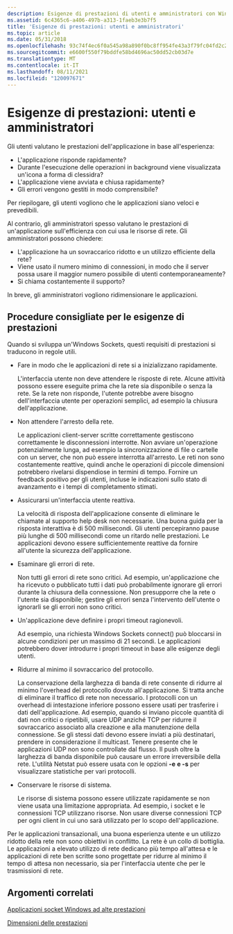 ```yaml
---
description: Esigenze di prestazioni di utenti e amministratori con Windows Sockets (Winsock).
ms.assetid: 6c4365c6-a406-497b-a313-1faeb3e3b7f5
title: 'Esigenze di prestazioni: utenti e amministratori'
ms.topic: article
ms.date: 05/31/2018
ms.openlocfilehash: 93c74f4ec6f0a545a98a890f0bc8ff954fe43a3f79fc04fd2c2d92e68ea9f646
ms.sourcegitcommit: e6600f550f79bddfe58bd4696ac50dd52cb03d7e
ms.translationtype: MT
ms.contentlocale: it-IT
ms.lasthandoff: 08/11/2021
ms.locfileid: "120097671"
---
```

# <a name="performance-needs-users-and-administrators"></a>Esigenze di prestazioni: utenti e amministratori

Gli utenti valutano le prestazioni dell'applicazione in base all'esperienza:

-   L'applicazione risponde rapidamente?
-   Durante l'esecuzione delle operazioni in background viene visualizzata un'icona a forma di clessidra?
-   L'applicazione viene avviata e chiusa rapidamente?
-   Gli errori vengono gestiti in modo comprensibile?

Per riepilogare, gli utenti vogliono che le applicazioni siano veloci e prevedibili.

Al contrario, gli amministratori spesso valutano le prestazioni di un'applicazione sull'efficienza con cui usa le risorse di rete. Gli amministratori possono chiedere:

-   L'applicazione ha un sovraccarico ridotto e un utilizzo efficiente della rete?
-   Viene usato il numero minimo di connessioni, in modo che il server possa usare il maggior numero possibile di utenti contemporaneamente?
-   Si chiama costantemente il supporto?

In breve, gli amministratori vogliono ridimensionare le applicazioni.

## <a name="best-practices-for-performance-needs"></a>Procedure consigliate per le esigenze di prestazioni

Quando si sviluppa un'Windows Sockets, questi requisiti di prestazioni si traducono in regole utili.

-   Fare in modo che le applicazioni di rete si a inizializzano rapidamente.

    L'interfaccia utente non deve attendere le risposte di rete. Alcune attività possono essere eseguite prima che la rete sia disponibile o senza la rete. Se la rete non risponde, l'utente potrebbe avere bisogno dell'interfaccia utente per operazioni semplici, ad esempio la chiusura dell'applicazione.

-   Non attendere l'arresto della rete.

    Le applicazioni client-server scritte correttamente gestiscono correttamente le disconnessioni interrotte. Non avviare un'operazione potenzialmente lunga, ad esempio la sincronizzazione di file o cartelle con un server, che non può essere interrotta all'arresto. Le reti non sono costantemente reattive, quindi anche le operazioni di piccole dimensioni potrebbero rivelarsi dispendiose in termini di tempo. Fornire un feedback positivo per gli utenti, incluse le indicazioni sullo stato di avanzamento e i tempi di completamento stimati.

-   Assicurarsi un'interfaccia utente reattiva.

    La velocità di risposta dell'applicazione consente di eliminare le chiamate al supporto help desk non necessarie. Una buona guida per la risposta interattiva è di 500 millisecondi. Gli utenti percepiranno pause più lunghe di 500 millisecondi come un ritardo nelle prestazioni. Le applicazioni devono essere sufficientemente reattive da fornire all'utente la sicurezza dell'applicazione.

-   Esaminare gli errori di rete.

    Non tutti gli errori di rete sono critici. Ad esempio, un'applicazione che ha ricevuto o pubblicato tutti i dati può probabilmente ignorare gli errori durante la chiusura della connessione. Non presupporre che la rete o l'utente sia disponibile; gestire gli errori senza l'intervento dell'utente o ignorarli se gli errori non sono critici.

-   Un'applicazione deve definire i propri timeout ragionevoli.

    Ad esempio, una richiesta Windows Sockets connect() può bloccarsi in alcune condizioni per un massimo di 21 secondi. Le applicazioni potrebbero dover introdurre i propri timeout in base alle esigenze degli utenti.

-   Ridurre al minimo il sovraccarico del protocollo.

    La conservazione della larghezza di banda di rete consente di ridurre al minimo l'overhead del protocollo dovuto all'applicazione. Si tratta anche di eliminare il traffico di rete non necessario. I protocolli con un overhead di intestazione inferiore possono essere usati per trasferire i dati dell'applicazione. Ad esempio, quando si inviano piccole quantità di dati non critici o ripetibili, usare UDP anziché TCP per ridurre il sovraccarico associato alla creazione e alla manutenzione della connessione. Se gli stessi dati devono essere inviati a più destinatari, prendere in considerazione il multicast. Tenere presente che le applicazioni UDP non sono controllate dal flusso. Il push oltre la larghezza di banda disponibile può causare un errore irreversibile della rete. L'utilità Netstat può essere usata con le opzioni **-e** **e -s** per visualizzare statistiche per vari protocolli.

-   Conservare le risorse di sistema.

    Le risorse di sistema possono essere utilizzate rapidamente se non viene usata una limitazione appropriata. Ad esempio, i socket e le connessioni TCP utilizzano risorse. Non usare diverse connessioni TCP per ogni client in cui uno sarà utilizzato per lo scopo dell'applicazione.

Per le applicazioni transazionali, una buona esperienza utente e un utilizzo ridotto della rete non sono obiettivi in conflitto. La rete è un collo di bottiglia. Le applicazioni a elevato utilizzo di rete dedicano più tempo all'attesa e le applicazioni di rete ben scritte sono progettate per ridurre al minimo il tempo di attesa non necessario, sia per l'interfaccia utente che per le trasmissioni di rete.

## <a name="related-topics"></a>Argomenti correlati

<dl> <dt>

[Applicazioni socket Windows ad alte prestazioni](high-performance-windows-sockets-applications-2.md)
</dt> <dt>

[Dimensioni delle prestazioni](performance-dimensions-2.md)
</dt> </dl>

 

 



